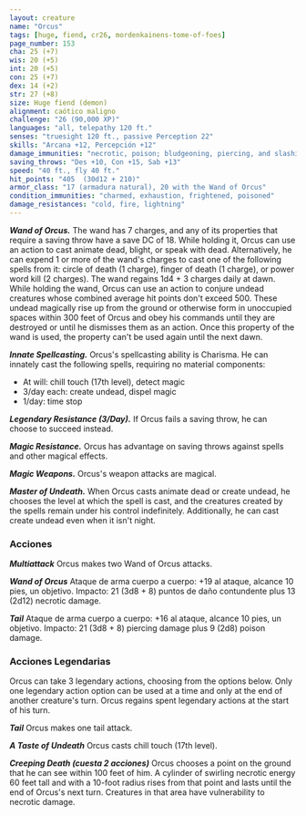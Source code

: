 ```yaml
---
layout: creature
name: "Orcus"
tags: [huge, fiend, cr26, mordenkainens-tome-of-foes]
page_number: 153
cha: 25 (+7)
wis: 20 (+5)
int: 20 (+5)
con: 25 (+7)
dex: 14 (+2)
str: 27 (+8)
size: Huge fiend (demon)
alignment: caótico maligno
challenge: "26 (90,000 XP)"
languages: "all, telepathy 120 ft."
senses: "truesight 120 ft., passive Perception 22"
skills: "Arcana +12, Percepción +12"
damage_immunities: "necrotic, poison; bludgeoning, piercing, and slashing from nonmagical attacks"
saving_throws: "Des +10, Con +15, Sab +13"
speed: "40 ft., fly 40 ft."
hit_points: "405  (30d12 + 210)"
armor_class: "17 (armadura natural), 20 with the Wand of Orcus"
condition_immunities: "charmed, exhaustion, frightened, poisoned"
damage_resistances: "cold, fire, lightning"
---
```


***Wand of Orcus.*** The wand has 7 charges, and any of its properties that require a saving throw have a save DC of 18. While holding it, Orcus can use an action to cast animate dead, blight, or speak with dead. Alternatively, he can expend 1 or more of the wand's charges to cast one of the following spells from it: circle of death (1 charge), finger of death (1 charge), or power word kill (2 charges). The wand regains 1d4 + 3 charges daily at dawn.
While holding the wand, Orcus can use an action to conjure undead creatures whose combined average hit points don't exceed 500. These undead magically rise up from the ground or otherwise form in unoccupied spaces within 300 feet of Orcus and obey his commands until they are destroyed or until he dismisses them as an action. Once this property of the wand is used, the property can't be used again until the next dawn.

***Innate Spellcasting.*** Orcus's spellcasting ability is Charisma. He can innately cast the following spells, requiring no material components:
* At will: chill touch (17th level), detect magic
* 3/day each: create undead, dispel magic
* 1/day: time stop

***Legendary Resistance (3/Day).*** If Orcus fails a saving throw, he can choose to succeed instead.

***Magic Resistance.*** Orcus has advantage on saving throws against spells and other magical effects.

***Magic Weapons.*** Orcus's weapon attacks are magical.

***Master of Undeath.*** When Orcus casts animate dead or create undead, he chooses the level at which the spell is cast, and the creatures created by the spells remain under his control indefinitely. Additionally, he can cast create undead even when it isn't night.

### Acciones

***Multiattack*** Orcus makes two Wand of Orcus attacks.

***Wand of Orcus*** Ataque de arma cuerpo a cuerpo: +19 al ataque, alcance 10 pies, un objetivo. Impacto: 21 (3d8 + 8) puntos de daño contundente plus 13 (2d12) necrotic damage.

***Tail*** Ataque de arma cuerpo a cuerpo: +16 al ataque, alcance 10 pies, un objetivo. Impacto: 21 (3d8 + 8) piercing damage plus 9 (2d8) poison damage.

### Acciones Legendarias

Orcus can take 3 legendary actions, choosing from the options below. Only one legendary action option can be used at a time and only at the end of another creature's turn. Orcus regains spent legendary actions at the start of his turn.

***Tail*** Orcus makes one tail attack.

***A Taste of Undeath*** Orcus casts chill touch (17th level).

***Creeping Death (cuesta 2 acciones)*** Orcus chooses a point on the ground that he can see within 100 feet of him. A cylinder of swirling necrotic energy 60 feet tall and with a 10-foot radius rises from that point and lasts until the end of Orcus's next turn. Creatures in that area have vulnerability to necrotic damage.